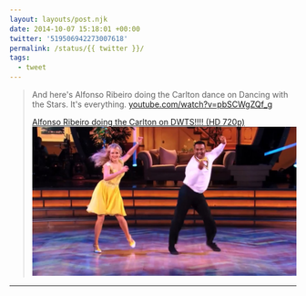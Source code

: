 ```yaml
---
layout: layouts/post.njk
date: 2014-10-07 15:18:01 +00:00
twitter: '519506942273007618'
permalink: /status/{{ twitter }}/
tags: 
  - tweet
---
```


> And here's Alfonso Ribeiro doing the Carlton dance on Dancing with the Stars. It's everything. [youtube.com/watch?v=pbSCWgZQf_g](https://www.youtube.com/watch?v=pbSCWgZQf_g)
> 
> [<span>Alfonso Ribeiro doing the Carlton on DWTS!!!! (HD 720p)</span> ![Alfonso and his dancing partner](/img/_youtube/519506942273007618.jpg)](https://www.youtube.com/watch?v=pbSCWgZQf_g)

---
